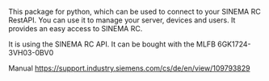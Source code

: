 This package for python, which can be used to connect to your SINEMA RC RestAPI.
You can use it to manage your server, devices and users. It provides an easy access to SINEMA RC.


It is using the SINEMA RC API. It can be bought with the MLFB 6GK1724-3VH03-0BV0

Manual
https://support.industry.siemens.com/cs/de/en/view/109793829
